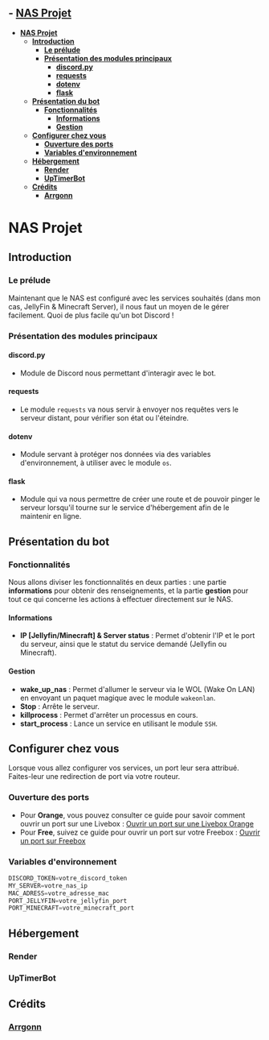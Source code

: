 
## - [NAS Projet](#nas-projet)
- [**NAS Projet**](#nas-projet)
  - [**Introduction**](#introduction)
    - [**Le prélude**](#le-prélude)
    - [**Présentation des modules principaux**](#présentation-des-modules-principaux)
      - [**discord.py**](#discordpy)
      - [**requests**](#requests)
      - [**dotenv**](#dotenv)
      - [**flask**](#flask)
  - [**Présentation du bot**](#présentation-du-bot)
    - [**Fonctionnalités**](#fonctionnalités)
      - [**Informations**](#informations)
      - [**Gestion**](#gestion)
  - [**Configurer chez vous**](#configurer-chez-vous)
    - [**Ouverture des ports**](#ouverture-des-ports)
    - [**Variables d'environnement**](#variables-denvironnement)
  - [**Hébergement**](#hébergement)
    - [**Render**](#render)
    - [**UpTimerBot**](#uptimerbot)
  - [**Crédits**](#crédits)
    - [**Arrgonn**](#arrgonn)
 

# **NAS Projet**
## **Introduction**
### **Le prélude**
Maintenant que le NAS est configuré avec les services souhaités (dans mon cas, JellyFin & Minecraft Server), il nous faut un moyen de le gérer facilement. Quoi de plus facile qu'un bot Discord !

### **Présentation des modules principaux**
#### **discord.py**
- Module de Discord nous permettant d'interagir avec le bot.
#### **requests**
 - Le module `requests` va nous servir à envoyer nos requêtes vers le serveur distant, pour vérifier son état ou l'éteindre.
#### **dotenv**
 - Module servant à protéger nos données via des variables d'environnement, à utiliser avec le module `os`.
#### **flask**
 - Module qui va nous permettre de créer une route et de pouvoir pinger le serveur lorsqu'il tourne sur le service d'hébergement afin de le maintenir en ligne.

## **Présentation du bot**
### **Fonctionnalités**
Nous allons diviser les fonctionnalités en deux parties : une partie **informations** pour obtenir des renseignements, et la partie **gestion** pour tout ce qui concerne les actions à effectuer directement sur le NAS.
#### **Informations**
- **IP [Jellyfin/Minecraft] & Server status** : Permet d'obtenir l'IP et le port du serveur, ainsi que le statut du service demandé (Jellyfin ou Minecraft).

#### **Gestion**
- **wake_up_nas** : Permet d'allumer le serveur via le WOL (Wake On LAN) en envoyant un paquet magique avec le module `wakeonlan`.
- **Stop** : Arrête le serveur.
- **killprocess** : Permet d'arrêter un processus en cours.
- **start_process** : Lance un service en utilisant le module `SSH`.


## **Configurer chez vous**
Lorsque vous allez configurer vos services, un port leur sera attribué. Faites-leur une redirection de port via votre routeur.
### **Ouverture des ports**
- Pour **Orange**, vous pouvez consulter ce guide pour savoir comment ouvrir un port sur une Livebox : [Ouvrir un port sur une Livebox Orange](https://www.worldofmicro.fr/ouvrir-un-port-sur-une-livebox-orange/)
- Pour **Free**, suivez ce guide pour ouvrir un port sur votre Freebox : [Ouvrir un port sur Freebox](https://www.touteladomotique.com/comment-ouvrir-port-freebox/)

### **Variables d'environnement**
```c
DISCORD_TOKEN=votre_discord_token
MY_SERVER=votre_nas_ip
MAC_ADRESS=votre_adresse_mac
PORT_JELLYFIN=votre_jellyfin_port
PORT_MINECRAFT=votre_minecraft_port
```
## **Hébergement**
### **Render**
### **UpTimerBot**
## **Crédits**
### [**Arrgonn**](https://github.com/Arrgonn)


